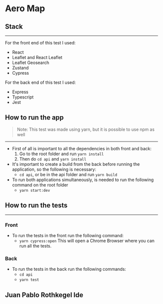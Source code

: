 # Aero Map

## Stack

---

For the front end of this test I used:
 - React
 - Leaflet and React Leaflet
 - Leaflet Geosearch
 - Zustand
 - Cypress

For the back end of this test I used:
 - Express
 - Typescript
 - Jest

## How to run the app
> Note: This test was made using yarn, but it is possible to use npm as well

---

 - First of all is important to all the dependencies in both front and back:
   1. Go to the root folder and run `yarn install`
   2. Then do `cd api` and `yarn install`
 - It's important to create a build from the back before running the application, so the following is necessary:
   - `cd api`, or be in the api folder and run `yarn build`
 - To run both applications simultaneously, is needed to run the following command on the root folder
   - `yarn start:dev`

## How to run the tests

---

### Front
- To run the tests in the front run the following command:
    - `yarn cypress:open`
      This will open a Chrome Browser where you can run all the tests.

### Back
- To run the tests in the back run the following commands:
    - `cd api`
    - `yarn test`

## Juan Pablo Rothkegel Ide

